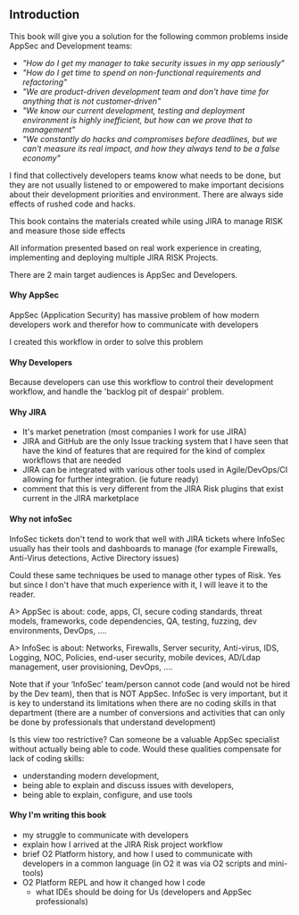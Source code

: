## Introduction

This book will give you a solution for the following common problems inside AppSec and Development teams:

  * _"How do I get my manager to take security issues in my app seriously"_
  * _"How do I get time to spend on non-functional requirements and refactoring"_
  * _"We are product-driven development team and don't have time for anything that is not customer-driven"_
  * _"We know our current development, testing and deployment environment is highly inefficient, but how can we prove that to management"_
  * _"We constantly do hacks and compromises before deadlines, but we can't measure its real impact, and how they always tend to be a false economy"_

I find that collectively developers teams know what needs to be done, but they are not usually listened to or empowered to make important decisions about their development priorities and environment. There are always side effects of rushed code and hacks.

This book contains the materials created while using JIRA to manage RISK and measure those side effects

All information presented based on real work experience in creating, implementing and deploying multiple JIRA RISK Projects.

There are 2 main target audiences is AppSec and Developers.

#### Why AppSec

AppSec (Application Security) has massive problem of how modern developers work and therefor how to communicate with developers

I created this workflow in order to solve this problem

#### Why Developers

Because developers can use this workflow to control their development workflow, and handle the 'backlog pit of despair' problem.

#### Why JIRA

- It's market penetration (most companies I work for use JIRA)
- JIRA and GitHub are the only Issue tracking system that I have seen that have the kind of  features that are required for the kind of complex workflows that are needed
- JIRA can be integrated with various other tools used in Agile/DevOps/CI allowing for further integration. (ie future ready)
- comment that this is very different from the JIRA Risk plugins that exist current in the JIRA marketplace

#### Why not infoSec

InfoSec tickets don't tend to work that well with JIRA tickets where InfoSec usually has their tools and dashboards to manage (for example Firewalls, Anti-Virus detections, Active Directory issues)

Could these same techniques be used to manage other types of Risk. Yes but since I don't have that much experience with it, I will leave it to the reader.


A> AppSec is about: code, apps, CI, secure coding standards, threat models, frameworks, code dependencies, QA, testing, fuzzing, dev environments, DevOps, ….

A>  InfoSec is about: Networks, Firewalls, Server security, Anti-virus, IDS, Logging, NOC, Policies, end-user security, mobile devices, AD/Ldap management, user provisioning, DevOps, ….

Note that if your ‘InfoSec’ team/person cannot code (and would not be hired by the Dev team), then that is NOT AppSec. InfoSec is very important, but it is key to understand its limitations when there are no coding skills in that department (there are a number of conversions and activities that can only be done by professionals that understand development)

Is this view too restrictive? Can someone be a valuable AppSec specialist without actually being able to code. Would these qualities compensate for lack of coding skills:
  * understanding modern development,
  * being able to explain and discuss issues with developers,
  * being able to explain, configure, and use tools

#### Why I'm writing this book
  * my struggle to communicate with developers
  * explain how I arrived at the JIRA Risk project workflow
  * brief O2 Platform history, and how I used to communicate with developers in a common language (in O2 it was via O2 scripts and mini-tools)
  * O2 Platform REPL and how it changed how I code
    *  what IDEs should be doing for Us (developers and AppSec professionals)
